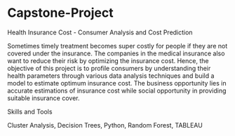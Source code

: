 # Capstone-Project

Health Insurance Cost - Consumer Analysis and Cost Prediction

Sometimes timely treatment becomes super costly for people if they are not covered under the insurance. The companies in the medical insurance also want to reduce their risk by optimizing the insurance cost. Hence, the objective of this project is to profile consumers by understanding their health parameters through various data analysis techniques and build a model to estimate optimum insurance cost.  The business opportunity lies in accurate estimations of insurance cost while social opportunity in providing suitable insurance cover. 

Skills and Tools

Cluster Analysis, Decision Trees, Python, Random Forest, TABLEAU

